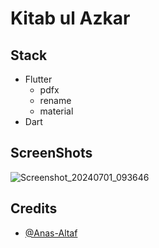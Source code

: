 # Kitab ul Azkar
## Stack
+ Flutter
  - pdfx
  - rename
  - material
+ Dart
## ScreenShots
![Screenshot_20240701_093646](https://github.com/Anas-Altaf/Kitab-ul-Azkar_Flutter/assets/157444488/a91c20cc-2ddc-453a-a7c7-816b8f897342)

## Credits
+ [@Anas-Altaf](https://github.com/Anas-Altaf)
